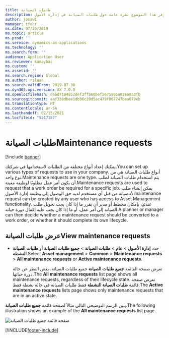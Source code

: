 ```yaml
---
title: طلبات الصيانة
description: يوفر هذا الموضوع نظرة عامة حول طلبات الصيانة في إدارة الأصول.
author: josaw1
manager: tfehr
ms.date: 07/26/2019
ms.topic: article
ms.prod: ''
ms.service: dynamics-ax-applications
ms.technology: ''
ms.search.form: ''
audience: Application User
ms.reviewer: kamaybac
ms.custom: ''
ms.assetid: ''
ms.search.region: Global
ms.author: riluan
ms.search.validFrom: 2019-07-30
ms.dyn365.ops.version: AX 7.0.0
ms.openlocfilehash: d6bd7184852def3ffb60bef5675a65a03ea8a3fb
ms.sourcegitcommit: eaf330dbee1db96c20d5ac479f007747bea079eb
ms.translationtype: HT
ms.contentlocale: ar-SA
ms.lasthandoff: 02/15/2021
ms.locfileid: "5217187"
---
```

# <a name="maintenance-requests"></a><span data-ttu-id="08887-103">طلبات الصيانة</span><span class="sxs-lookup"><span data-stu-id="08887-103">Maintenance requests</span></span>

[!include [banner](../../includes/banner.md)]

 

<span data-ttu-id="08887-104">يمكنك إعداد أنواع مختلفة من الطلبات لاستخدامها في شركتك.</span><span class="sxs-lookup"><span data-stu-id="08887-104">You can set up various types of requests to use in your company.</span></span> <span data-ttu-id="08887-105">أنواع طلبات الصيانة هي من نوع واحد.</span><span class="sxs-lookup"><span data-stu-id="08887-105">Maintenance requests are one type.</span></span> <span data-ttu-id="08887-106">يتم استخدام طلبات الصيانة لطلب أن يكون أمر عمل مطلوبًا لوظيفة معينة.</span><span class="sxs-lookup"><span data-stu-id="08887-106">Maintenance requests are used to request that a work order be required for a specific job.</span></span> <span data-ttu-id="08887-107">يمكن إنشاء طلب صيانة من قبل أي مستخدم لديه حق الوصول إلى وظيفة إدارة الأصول.</span><span class="sxs-lookup"><span data-stu-id="08887-107">A maintenance request can be created by any user who has access to Asset Management functionality.</span></span> <span data-ttu-id="08887-108">عندئذٍ، بإمكان مخطط أو مدير أن يقرر ما إذا كان يجب تحويل طلب الصيانة إلى أمر عمل، أو ما إذا كان يجب عليه إكمال دورة حياته.</span><span class="sxs-lookup"><span data-stu-id="08887-108">A planner or manager can then decide whether a maintenance request should be converted to a work order, or whether it should complete its own lifecycle.</span></span>

## <a name="view-maintenance-requests"></a><span data-ttu-id="08887-109">عرض طلبات الصيانة</span><span class="sxs-lookup"><span data-stu-id="08887-109">View maintenance requests</span></span>

- <span data-ttu-id="08887-110">حدد **إدارة الأصول** \> **عام** \> **طلبات الصيانة** \> **جميع طلبات الصيانة** أو **طلبات الصيانة النشطة**.</span><span class="sxs-lookup"><span data-stu-id="08887-110">Select **Asset management** \> **Common** \> **Maintenance requests** \> **All maintenance requests** or **Active maintenance requests**.</span></span>

    <span data-ttu-id="08887-111">تعرض صفحة القائمة **جميع طلبات الصيانة** جميع طلبات الصيانة، بغض النظر عن حالة دورة حياتها.</span><span class="sxs-lookup"><span data-stu-id="08887-111">The **All maintenance requests** list page shows all maintenance requests, regardless of their lifecycle state.</span></span> <span data-ttu-id="08887-112">تعرض صفحة قائمة **طلبات الصيانة النشطة** فقط طلبات الصيانة في حالة نشطة فقط.</span><span class="sxs-lookup"><span data-stu-id="08887-112">The **Active maintenance requests** lists page shows only maintenance requests that are in an active state.</span></span>

<span data-ttu-id="08887-113">يبين الرسم التوضيحي التالي مثالاً لصفحة قائمة **جميع طلبات الصيانة**.</span><span class="sxs-lookup"><span data-stu-id="08887-113">The following illustration shows an example of the **All maintenance requests** list page.</span></span>

![صفحة قائمة جميع طلبات الصيانة](media/01-setup-for-requests.png)


[!INCLUDE[footer-include](../../../includes/footer-banner.md)]